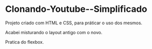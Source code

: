 # Clonando-Youtube--Simplificado

Projeto criado com HTML e CSS, para práticar o uso dos mesmos.

Acabei misturando o layout antigo com o novo.

Pratica do flexbox.
